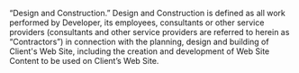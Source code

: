 “Design and Construction.” Design and Construction is defined as all work performed by Developer, its employees, consultants or other service providers (consultants and other service providers are referred to herein as “Contractors”) in connection with the planning, design and building of Client's Web Site, including the creation and development of Web Site Content to be used on Client’s Web Site.